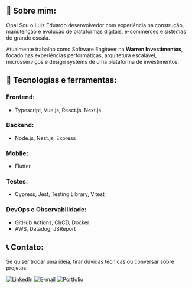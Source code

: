 ## 👤 Sobre mim:
Opa! Sou o Luiz Eduardo desenvolvedor com experiência na construção, manutenção e evolução de plataformas digitais, e-commerces e sistemas de grande escala.

Atualmente trabalho como Software Engineer na **Warren Investimentos**, focado nas experiências performáticas, arquitetura escalável, microsserviços e design systems de uma plataforma de investimentos. 

## 🚀 Tecnologias e ferramentas:

### Frontend:
- Typescript, Vue.js, React.js, Next.js  

### Backend:  
- Node.js, Nest.js, Express

### Mobile:
- Flutter

### Testes:  
- Cypress, Jest, Testing Library, Vitest  

### DevOps e Observabilidade:  
- GitHub Actions, CI/CD, Docker  
- AWS, Datadog, JSReport

## 📞 Contato:
Se quiser trocar uma ideia, tirar dúvidas técnicas ou conversar sobre projetos:

[![LinkedIn](https://img.shields.io/badge/-LinkedIn-blue?style=flat-square&logo=LinkedIn&logoColor=white)](https://www.linkedin.com/in/luiz-veltroni/)
[![E-mail](https://img.shields.io/badge/-E--mail-red?style=flat-square&logo=Gmail&logoColor=white)](mailto:eduardoveltroni@hotmail.com)
[![Portfolio](https://img.shields.io/badge/-Portfolio-black?style=flat-square&logo=vercel&logoColor=white)](https://luizeduardo.vercel.app/)
